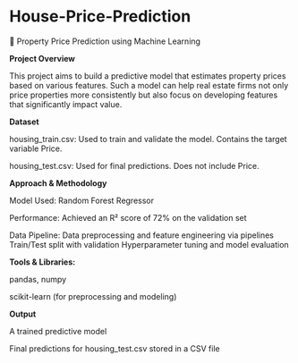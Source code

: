 # House-Price-Prediction
🏡 Property Price Prediction using Machine Learning

**Project Overview**

This project aims to build a predictive model that estimates property prices based on various features. Such a model can help real estate firms not only price properties more consistently but also focus on developing features that significantly impact value.

**Dataset**

housing_train.csv: Used to train and validate the model. Contains the target variable Price.

housing_test.csv: Used for final predictions. Does not include Price.

**Approach & Methodology**

Model Used: Random Forest Regressor

Performance: Achieved an R² score of 72% on the validation set

Data Pipeline:
Data preprocessing and feature engineering via pipelines
Train/Test split with validation
Hyperparameter tuning and model evaluation

**Tools & Libraries:**

pandas, numpy

scikit-learn (for preprocessing and modeling)

**Output**

A trained predictive model

Final predictions for housing_test.csv stored in a CSV file
